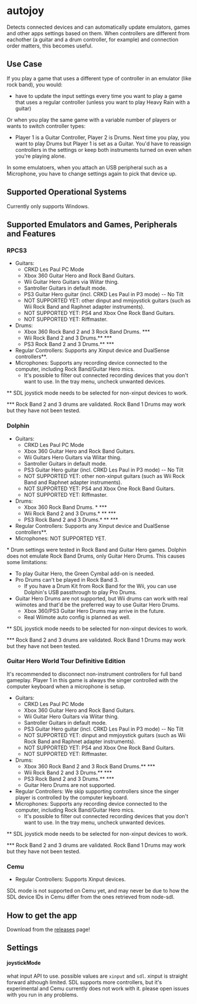 # autojoy

Detects connected devices and can automatically update emulators, games and other apps settings based on them.
When controllers are different from eachother (a guitar and a drum controller, for example) and connection order matters, this becomes useful.

## Use Case

If you play a game that uses a different type of controller in an emulator (like rock band), you would:

- have to update the input settings every time you want to play a game that uses a regular controller (unless you want to play Heavy Rain with a guitar)

Or when you play the same game with a variable number of players or wants to switch controller types:

- Player 1 is a Guitar Controller, Player 2 is Drums. Next time you play, you want to play Drums but Player 1 is set as a Guitar. You'd have to reassign controllers in the settings or keep both instruments turned on even when you're playing alone.

In some emulatoers, when you attach an USB peripheral such as a Microphone, you have to change settings again to pick that device up.

## Supported Operational Systems

Currently only supports Windows.

## Supported Emulators and Games, Peripherals and Features

### RPCS3

- Guitars:
  - CRKD Les Paul PC Mode
  - Xbox 360 Guitar Hero and Rock Band Guitars.
  - Wii Guitar Hero Guitars via Wiitar thing.
  - Santroller Guitars in default mode.
  - PS3 Guitar Hero guitar (incl. CRKD Les Paul in P3 mode) -- No Tilt
  - NOT SUPPORTED YET: other dinput and mmjoystick guitars (such as Wii Rock Band and Raphnet adapter instruments).
  - NOT SUPPORTED YET: PS4 and Xbox One Rock Band Guitars.
  - NOT SUPPORTED YET: Riffmaster.
- Drums:
  - Xbox 360 Rock Band 2 and 3 Rock Band Drums. \*\*\*
  - Wii Rock Band 2 and 3 Drums.\*\* \*\*\*
  - PS3 Rock Band 2 and 3 Drums.\*\* \*\*\*
- Regular Controllers: Supports any Xinput device and DualSense controllers\*\*.
- Microphones: Supports any recording device connected to the computer, including Rock Band/Guitar Hero mics.
  - It's possible to filter out connected recording devices that you don't want to use. In the tray menu, uncheck unwanted devices.

\*\* SDL joystick mode needs to be selected for non-xinput devices to work.

\*\*\* Rock Band 2 and 3 drums are validated. Rock Band 1 Drums may work but they have not been tested.

### Dolphin

- Guitars:
  - CRKD Les Paul PC Mode
  - Xbox 360 Guitar Hero and Rock Band Guitars.
  - Wii Guitars Hero Guitars via Wiitar thing.
  - Santroller Guitars in default mode.
  - PS3 Guitar Hero guitar (incl. CRKD Les Paul in P3 mode) -- No Tilt
  - NOT SUPPORTED YET: other non-xinput guitars (such as Wii Rock Band and Raphnet adapter instruments).
  - NOT SUPPORTED YET: PS4 and Xbox One Rock Band Guitars.
  - NOT SUPPORTED YET: Riffmaster.
- Drums:
  - Xbox 360 Rock Band Drums. \* \*\*\*
  - Wii Rock Band 2 and 3 Drums.\* \*\* \*\*\*
  - PS3 Rock Band 2 and 3 Drums.\* \*\* \*\*\*
- Regular Controllers: Supports any Xinput device and DualSense controllers\*\*.
- Microphones: NOT SUPPORTED YET.

\* Drum settings were tested in Rock Band and Guitar Hero games. Dolphin does not emulate Rock Band Drums, only Guitar Hero Drums. This causes some limitations:

- To play Guitar Hero, the Green Cymbal add-on is needed.
- Pro Drums can't be played in Rock Band 3.
  - If you have a Drum Kit from Rock Band for the Wii, you can use Dolphin's USB passthrough to play Pro Drums.
- Guitar Hero Drums are not supported, but Wii drums can work with real wiimotes and that'd be the preferred way to use Guitar Hero Drums.
  - Xbox 360/PS3 Guitar Hero Drums may arrive in the future.
  - Real Wiimote auto config is planned as well.

\*\* SDL joystick mode needs to be selected for non-xinput devices to work.

\*\*\* Rock Band 2 and 3 drums are validated. Rock Band 1 Drums may work but they have not been tested.

### Guitar Hero World Tour Definitive Edition

It's recommended to disconnect non-instrument controllers for full band gameplay. Player 1 in this game is always the singer controlled with the computer keyboard when a microphone is setup.

- Guitars:
  - CRKD Les Paul PC Mode
  - Xbox 360 Guitar Hero and Rock Band Guitars.
  - Wii Guitar Hero Guitars via Wiitar thing.
  - Santroller Guitars in default mode.
  - PS3 Guitar Hero guitar (incl. CRKD Les Paul in P3 mode) -- No Tilt
  - NOT SUPPORTED YET: dinput and mmjoystick guitars (such as Wii Rock Band and Raphnet adapter instruments).
  - NOT SUPPORTED YET: PS4 and Xbox One Rock Band Guitars.
  - NOT SUPPORTED YET: Riffmaster.
- Drums:
  - Xbox 360 Rock Band 2 and 3 Rock Band Drums.** \***
  - Wii Rock Band 2 and 3 Drums.** \***
  - PS3 Rock Band 2 and 3 Drums.** \***
  - Guitar Hero Drums are not supported.
- Regular Controllers: We skip supporting controllers since the singer player is controlled by the computer keyboard.
- Microphones: Supports any recording device connected to the computer, including Rock Band/Guitar Hero mics.
  - It's possible to filter out connected recording devices that you don't want to use. In the tray menu, uncheck unwanted devices.

\*\* SDL joystick mode needs to be selected for non-xinput devices to work.

\*\*\* Rock Band 2 and 3 drums are validated. Rock Band 1 Drums may work but they have not been tested.

### Cemu

- Regular Controllers: Supports Xinput devices.

SDL mode is not supported on Cemu yet, and may never be due to how the SDL device IDs in Cemu differ from the ones retrieved from node-sdl.

## How to get the app

Download from the [releases](https://github.com/jhonnymichel/autojoy/releases) page!

## Settings

#### joystickMode

what input API to use. possible values are `xinput` and `sdl`. xinput is straight forward although limited. SDL supports more controllers, but it's experimental and Cemu currently does not work with it. please open issues with you run in any problems.
